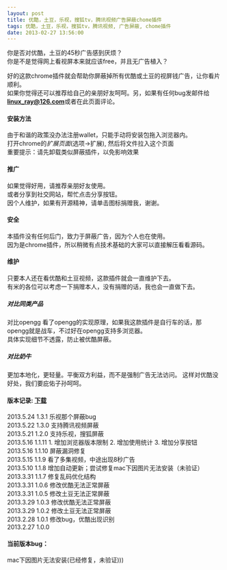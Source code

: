 ```yaml
---
layout: post
title: 优酷，土豆，乐视，搜狐tv，腾讯视频广告屏蔽chome插件
tags: 优酷，土豆，乐视，搜狐tv，腾讯视频, 广告屏蔽, chome插件
date: 2013-02-27 13:56:00
---
```

[download]: http://tmall.freehost.im/dd/fuckad.crx "点击下载插件" 

你是否对优酷，土豆的45秒广告感到厌烦？   
你是不是觉得网上看视屏本来就应该free，并且无广告植入？   
   
好的这款chrome插件就会帮助你屏蔽掉所有优酷或土豆的视屏钱广告，让你看片顺利。   
如果你觉得还可以推荐给自己的亲朋好友呵呵。另，如果有任何bug发邮件给**linux_ray@126.com**或者在此页面评论。   
   
#### 安装方法
由于和谐的政策没办法注册wallet，只能手动将安装包拖入浏览器内。   
打开chrome的*扩展页面*(选项->扩展), 然后将文件拉入这个页面   
重要提示：请先卸载类似屏蔽插件，以免影响效果   
   
#### 推广
如果觉得好用，请推荐亲朋好友使用。     
或者分享到社交网站，帮忙点击分享按钮。     
因个人维护，如果有开源精神，请单击图标捐赠我，谢谢。     
   
#### 安全
本插件没有任何后门，致力于屏蔽广告，因为个人也在使用。   
因为是chrome插件，所以稍微有点技术基础的大家可以直接解压看看源码。   
   
#### 维护
只要本人还在看优酷和土豆视频，这款插件就会一直维护下去。   
有米的各位可以考虑一下捐赠本人，没有捐赠的话，我也会一直做下去。   

##### 对比同类产品
对比opengg
看了opengg的实现原理，如果我这款插件是自行车的话，那opengg就是战车，不过好在opengg支持多浏览器。   
具体实现细节不透露，防止被优酷屏蔽。   
   
##### 对比奶牛
更加本地化，更轻量。平衡双方利益，而不是强制广告无法访问。 这样对优酷没好处，我们要庇佑子孙呵呵。   
   
    
    
#### 版本记录: [下载][download]
2013\.5\.24 1\.3\.1  乐视那个屏蔽bug   
2013\.5\.22 1\.3\.0  支持腾讯视频屏蔽   
2013\.5\.21 1\.2\.0  支持乐视，搜狐屏蔽   
2013\.5\.16 1\.1\.11  1\. 增加浏览器版本限制 2\. 增加使用统计 3\. 增加分享按钮   
2013\.5\.16 1\.1\.10  屏蔽漏洞修复   
2013\.5\.15 1\.1\.9  看了多集视频，中途出现8秒广告   
2013\.5\.10 1\.1\.8  增加自动更新；尝试修复mac下因图片无法安装（未验证）   
2013\.3\.31 1\.1\.7  修复乱码优化结构   
2013\.3\.31 1\.0\.6  修改优酷无法正常屏蔽   
2013\.3\.31 1\.0\.5  修改土豆无法正常屏蔽   
2013\.3\.29 1\.0\.3  修改优酷无法正常屏蔽   
2013\.3\.29 1\.0\.2  修改土豆无法正常屏蔽   
2013\.2\.28 1\.0\.1  修改bug，优酷出现识别   
2013\.2\.27 1\.0\.0    
   
   
#### 当前版本bug：   
mac下因图片无法安装(已经修复，未验证)))   
